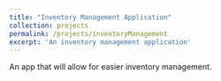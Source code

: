 ```yaml
---
title: "Inventory Management Application"
collection: projects
permalink: /projects/inventoryManagement
excerpt: 'An inventory management application'
---
```


An app that will allow for easier inventory management.
